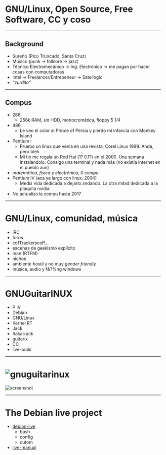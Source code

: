 # GNU/Linux, Open Source, Free Software, CC y coso

---
## Background
  - Sureño (Pico Truncado, Santa Cruz) 
  - Músico (punk -> folklore -> jazz)
  - Técnico Electromecánico -> Ing. Electrónico -> me pagan por hacer cosas con computadoras 
  - Intel -> Freelancer/Entrepeneur -> Satellogic 
  - _"zurdito"_

---
## Compus
  * 286 
    * 256k RAM, sin HDD, monocromática, floppy 5 1/4
  * 486
    * Le veo el color al Prince of Persia y pierdo mi infancia con Monkey Island
  * Pentium I
    * Pruebo un linux que venia en una revista, Corel Linux 1999. Anda, pero bleh.
    * Mi tio me regala un Red Hat (1? 0.1?) en el 2000. Una semana instalandolo. 
      Consigo una terminal y nada más (no existía internet en el pueblo aún)
  * _matemática, física y electrónica, 0 compu_
  * Pentium IV (aca ya largo con linux, 2004)
    * Media vida dedicada a dejarlo andando. La otra mitad dedicada a la plaquita nvidia
  * No actualizo la compu hasta 2017
    
---
# GNU/Linux, comunidad, música

  * IRC
  * foros
  * cofTrackerscoff...
  * escenas de geekismo explícito
  * man (RTFM)
  * nichos
  * ambiente _hostil_ y no muy *gender friendly*
  * música, audio y f&?%ng windows 

---
# GNUGuitarINUX
  * P IV
  * Debian
  * GNU/Linux
  * Kernel RT
  * Jack
  * Rakarrack
  * guitarix
  * CC
  * live-build

---
# ![gnuguitarinux](http://gnuguitarinux.sourceforge.net/wp-content/themes/wp-creativix/images/logos/1327535581.png)

  ![screenshot](https://download.softwsp.com/sites/10/2016/03/gnuguitarinux-linux-008.jpg)


---
# The Debian live project

  * [debian-live](https://www.debian.org/devel/debian-live/) 
    * bash
    * config
    * cutom
  * [live-manual](https://live-team.pages.debian.net/live-manual/)
